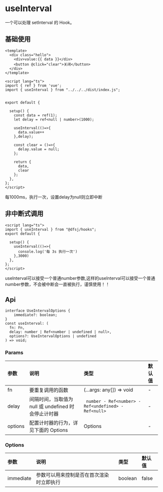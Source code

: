 # useInterval

一个可以处理 setInterval 的 Hook。

## 基础使用

```vue
<template>
  <div class="hello">
    <div>value:{{ data }}</div>
    <button @click="clear">关闭</button>
  </div>
</template>

<script lang="ts">
import { ref } from 'vue';
import { useInterval } from "../../../dist/index.js";


export default {
  
  setup() {
    const data = ref(1);
    let delay = ref<null | number>(1000);

    useInterval(()=>{
      data.value++
    },delay);

    const clear = ()=>{ 
      delay.value = null;
    };

    return {
      data,
      clear
    };
  },
};
</script>

```

每1000ms，执行一次，设置delay为null则立即中断

## 非中断式调用

```vue
<script lang="ts">
import { useInterval } from "@dfsj/hooks";
export default {
  
  setup() {
    useInterval(()=>{
      console.log('每 3s 执行一次')
    },3000)
  },
};
</script>

```

useInterval可以接受一个普通number参数,这样的useInterval可以接受一个普通number参数，不会被中断会一直被执行，谨慎使用！！

## Api

```
interface UseIntervalOptions {
    immediate?: boolean;
}
const useInterval: (
  fn: Fn, 
  delay: number | Ref<number | undefined | null>, 
  options?: UseIntervalOptions | undefined
) => void;
```

### Params

| 参数       | 说明                                  | 类型                                                       | 默认值 |
|:---------|:------------------------------------|:---------------------------------------------------------|:----|
| fn	      | 要重复调用的函数	                           | (...args: any[]) => void                                 | -   |
| delay	   | 间隔时间，当取值为 null 或 undefined 时会停止计时器	 | ``` number - Ref<number> - Ref<undefined> - Ref<null>``` | -   |
| options	 | 配置计时器的行为，详见下面的 Options	             | Options                                                  | -   |

### Options

| 参数         | 说明                   | 类型      | 默认值   |
|:-----------|:---------------------|:--------|:------|
| immediate	 | 参数可以用来控制是否在首次渲染时立即执行 | boolean | false |
